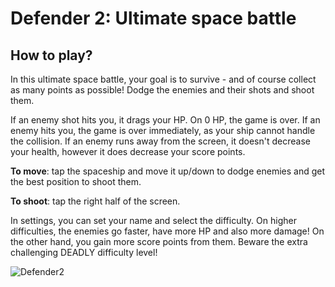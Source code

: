 # Defender 2: Ultimate space battle

## How to play?

In this ultimate space battle, your goal is to survive - and of course collect as many points as possible! Dodge the enemies and their shots and shoot them.

If an enemy shot hits you, it drags your HP. On 0 HP, the game is over. If an enemy hits you, the game is over immediately, as your ship cannot handle the collision. If an enemy runs away from the screen, it doesn't decrease your health, however it does decrease your score points.

**To move**: tap the spaceship and move it up/down to dodge enemies and get the best position to shoot them.

**To shoot**: tap the right half of the screen.

In settings, you can set your name and select the difficulty. On higher difficulties, the enemies go faster, have more HP and also more damage! On the other hand, you gain more score points from them. Beware the extra challenging DEADLY difficulty level!

<img src="https://i.ibb.co/7Vvgxkm/screenshot.png" alt="Defender2">
